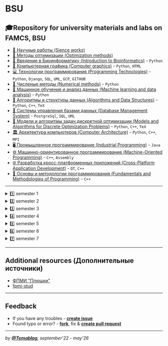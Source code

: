 # BSU
🎓Repository for university materials and labs on FAMCS, BSU
---

- [📃 Научные работы (Sience works)](https://github.com/TemaBlag/BSU/tree/main/science_works)
- [🎯 Методы оптимизации (Optimization methods)](https://github.com/TemaBlag/BSU/tree/main/optimization_methods)
- [:dna: Введение в Биоинформатику (Introduction to Bioinformatics)](https://github.com/TemaBlag/BSU/tree/main/bioinformatics) - `Python`
- [🎨 Компьютерная графика (Computer graphics)](https://github.com/TemaBlag/BSU/tree/main/computer_graphics) - `Python`, `HTML`
- [💻 Технологии программирования (Programming Technologies)](https://github.com/TemaBlag/TechKing) - `Python`, `Django`, `SQL`, `UML`, `GCP`, `GITHUB`
- [:abacus: Численые методы (Numerical methods)](https://github.com/TemaBlag/BSU/tree/main/numerical_methods) - `Python`
- [🤖 Машинное обучение и анализ данных (Machine learning and data analysis)](https://github.com/TemaBlag/BSU/tree/main/ml) - `Python`
- [🧩 Алгоритмы и структуры данных (Algorithms and Data Structures)](https://github.com/TemaBlag/BSU/tree/main/algorithms_and_ds) - `Python`, `C++`, `TeX`
- [💾 Системы управления базами данных (Database Management System)](https://github.com/TemaBlag/BSU/tree/main/database_management_system) - `PostgreSql`, `SQL`, 
 `UML`
- [📐 Модели и алгоритмы задач дискретной оптимизации (Models and Algorithms for Discrete Optimization Problems)](https://github.com/TemaBlag/BSU/tree/main/models_and_algorithms) - `Python`, `C++`, `TeX`
- [🏛️ Архитектура компьютеров (Computer Architecture)](https://github.com/TemaBlag/BSU/tree/main/computer_architecture) - `Python`, `C++`, `MPI`
- [🖥️ Промышленное программирование (Industrial Programming)](https://github.com/TemaBlag/BSU/tree/main/industrial_programming) - `Java`
- [⚙️ Машинно-ориентированное программирование (Machine-Oriented Programming)](https://github.com/TemaBlag/BSU/tree/main/machine_oriented) - `C++`, `Assembly`
- [🌐 Разработка кросс-платформенных приложений (Cross-Platform Application Development)](https://github.com/TemaBlag/BSU/tree/main/cross_platform) - `QT`, `C++`
- [📖 Основы и методологии программирования (Fundamentals and Methodologies of Programming)](https://github.com/TemaBlag/BSU/tree/main/fundamentals) - `C++`

---

<details>
<summary>1️⃣ semester 1</summary>

- [Differential and integral calculus	(_Дифференциальное и интегральное исчисление_)](https://github.com/TemaBlag/BSU/tree/main/dif_and_int_calcus)
- [📖 Fundamentals and Methodologies of programming	(_Основы и методологии программирования_)](https://github.com/TemaBlag/BSU/tree/main/fundamentals)
- [Analytical geometry (_Аналитическая геометрия_)](https://github.com/TemaBlag/BSU/tree/main/algebra_and_geometry)
- [English (_Английский язык_)](https://github.com/TemaBlag/BSU/tree/main/english)
- [Discrete mathematics and mathematical logic	(_Дискретная математика и математическая логика_)](https://github.com/TemaBlag/BSU/tree/main/discrete_math_and_logic)
- [Fundamentals of Higher Algebra (_Основы высшей алгебры_)](https://github.com/TemaBlag/BSU/tree/main/algebra_and_geometry)

</details>

<details>
<summary>2️⃣ semester 2</summary>

- [Differential and integral calculus	(_Дифференциальное и интегральное исчисление_)](https://github.com/TemaBlag/BSU/tree/main/dif_and_int_calcus)
- [Linear algebra (_Линейная алгебра_)](https://github.com/TemaBlag/BSU/blob/main/algebra_and_geometry/README.md)
- [English (_Английский язык_)](https://github.com/TemaBlag/BSU/tree/main/english)
- [⚙️ Machine-oriented programming	(_Машинно-ориентированное программирование_)](https://github.com/TemaBlag/BSU/tree/main/machine_oriented)			 
- [Discrete mathematics and mathematical logic	(_Дискретная математика и математическая логика_)](https://github.com/TemaBlag/BSU/tree/main/discrete_math_and_logic)	
- [🌐 Cross-platform application development (_Разработка кросс-платформенных приложений_)](https://github.com/TemaBlag/BSU/tree/main/cross_platform)

</details>

<details>
<summary>3️⃣ semester 3</summary>
 
- [Educational practice (_Учебная практика_)](https://github.com/TemaBlag/BSU/tree/main/educational_practice) 
- [🖥️ Industrial programming	(_Промышленное программирование_)](https://github.com/TemaBlag/BSU/tree/main/industrial_programming)	
- [Differential equations (_Дифференциальные уравнения_)](https://github.com/TemaBlag/BSU/tree/main/differential_equations)
- [Fundamentals of theoretical computer Science	 (_Основы теоретической информатики_)](https://github.com/TemaBlag/BSU/tree/main/computer_science)
- [Series and functions of a complex argument	 (_Ряды и функции комплексного аргумента_)](https://github.com/TemaBlag/BSU/tree/main/series_and_functions)	
- [English (_Английский язык_)](https://github.com/TemaBlag/BSU/tree/main/english)
- [Operating systems (_Операционные системы_)](https://github.com/TemaBlag/BSU/tree/main/operating_systems)
- [Modern political economy	(_Современная политэкономия_)](https://github.com/TemaBlag/BSU/tree/main/political_economy)
- [Functional sequences and series, improper integral (_Функциональные последовательности и ряды, несобственный интеграл_)](https://github.com/TemaBlag/BSU/tree/main/functional_sequences)

</details>

<details>
<summary>4️⃣ semester 4</summary>
 
- [🧩 Algorithms and data structures (_Алгоритмы и структуры данных_)](https://github.com/TemaBlag/BSU/tree/main/algorithms_and_ds)	
- [💾 Data models and DMS (_Модели данных и СУБД_)](https://github.com/TemaBlag/BSU/tree/main/database_management_system)		 
- [📐 Models and algorithms of discrete optimization problems (_Модели и алгоритмы задач дискретной оптимизации_)](https://github.com/TemaBlag/BSU/tree/main/models_and_algorithms)		 
- [🏛️ Computer architecture (_Архитектура компьютеров_)](https://github.com/TemaBlag/BSU/tree/main/computer_architecture)	
- [Differential equations (_Дифференциальные уравнения_)](https://github.com/TemaBlag/BSU/tree/main/differential_equations)
- [Philosophy (_Философия_)](https://github.com/TemaBlag/BSU/tree/main/philosophy)

</details>

<details>
<summary>5️⃣ semester 5</summary>

- [📃 Course project (_Курсовой проект_)](https://github.com/TemaBlag/BSU/tree/main/science_works)
- [🎯 Optimization methods	(_Методы оптимизации_)](https://github.com/TemaBlag/BSU/tree/main/optimization_methods)
- [:dna: Introduction to Bioinformatics (_Введение в биоинформатику_)](https://github.com/TemaBlag/BSU/tree/main/bioinformatics)
- [🎨 Computer graphics	(_Компьютерная графика_)](https://github.com/TemaBlag/BSU/tree/main/computer_graphics)
- [💻 Programming technologies (_Технологии программирования_)](https://github.com/TemaBlag/TechKing)	  
- [:abacus: Numerical methods (_Численные методы_)](https://github.com/TemaBlag/BSU/tree/main/numerical_methods)		 
- [🤖 Machine learning and data analysis (_Машинное обучение и анализ данных_)](https://github.com/TemaBlag/BSU/tree/main/ml)
- [Probability theory and mathematical statistics (_Теория вероятностей и математическая статистика_)](https://github.com/TemaBlag/BSU/tree/main/prob_and_math_stat)
- [Functional analysis (_Функциональный анализ_)](https://github.com/TemaBlag/BSU/blob/main/functional_analysis/README.md)

</details>

<details>
<summary>6️⃣ semester 6</summary>

- Course paper (_Курсовая работа_) 
- [Computer networks (_Компьютерные сети_)](https://github.com/TemaBlag/BSU/tree/main/computer_networks)
- Numerical methods (_Численные методы_)
- Partial differential equations and their applications (_Дифференциальные уравнения в частных производных и их приложения_)	 
- [Graph theory (_Теория графов_)](https://github.com/TemaBlag/BSU/tree/main/graph_theory)	
- Fundamentals of pedagogy and psychology (_Основы педагогики и психологии_)	 
- Fundamentals of digital image processing (_Основы цифровой обработки изображений_)
- [Probability theory and mathematical statistics (_Теория вероятностей и математическая статистика_)](https://github.com/TemaBlag/BSU/tree/main/prob_and_math_stat)

</details>

<details>
<summary>7️⃣ semester 7</summary>
</details>

---

## Additional resources (Дополнительные источники)

- [ФПМИ "Плюшки"](https://drive.google.com/drive/folders/1E-C97FkYpyokqisJagy1oZDOAcn1ly9g)
- [fpmi-stud](https://drive.google.com/drive/folders/1fHpN0onSWIi1IBraPW2ExMSHVeRX997I)

---

## Feedback

- If you have any troubles - [**create issue**](https://github.com/Temablag/BSU/issues/new)
- Found typo or error? - [**fork**](https://github.com/Temablag/BSU/compare#fork-destination-box), fix & [**create pull request**](https://github.com/Temablag/BSU/pulls?q=is%3Apr+sort%3Aupdated-desc+is%3Aopen)

---

_by [**@Temablag**](https://github.com/Temablag), september'22 - may'26_
